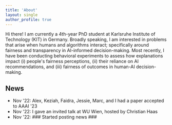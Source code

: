 ```yaml
---
title: 'About'
layout: single
author_profile: true
---
```


Hi there! I am currently a 4th-year PhD student at Karlsruhe Institute of Technology (KIT) in Germany. Broadly speaking, I am interested in problems that arise when humans and algorithms interact; specifically around fairness and transparency in AI-informed decision-making. Most recently, I have been conducting behavioral experiments to assess how explanations impact (i) people's fairness perceptions, (ii) their reliance on AI recommendations, and (iii) fairness of outcomes in human-AI decision-making.

## News

- Nov '22: Alex, Keziah, Faidra, Jessie, Marc, and I had a paper accepted to AAAI '23
- Nov '22: I gave an invited talk at WU Wien, hosted by Christian Haas
- Nov '22: \#\#\# Started posting news \#\#\#
